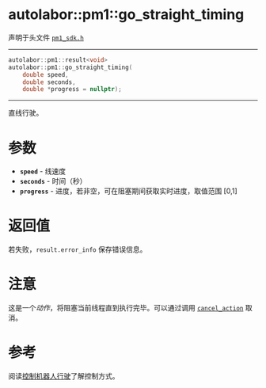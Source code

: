 # autolabor::pm1::go_straight_timing

声明于头文件 [`pm1_sdk.h`](https://github.com/autolaborcenter/pm1_sdk/blob/master/src/main/pm1_sdk.h)

------

```c++
autolabor::pm1::result<void>
autolabor::pm1::go_straight_timing(
    double speed,
    double seconds,
    double *progress = nullptr);
```

------

直线行驶。

# 参数

- **`speed`** - 线速度
- **`seconds`** - 时间（秒）
- **`progress`** - 进度，若非空，可在阻塞期间获取实时进度，取值范围 [0,1]

# 返回值

若失败，`result.error_info` 保存错误信息。

# 注意

这是一个*动作*，将阻塞当前线程直到执行完毕。可以通过调用 [`cancel_action`](cancel_action.md) 取消。

# 参考

阅读[控制机器人行驶](../../concepts/drive)了解控制方式。